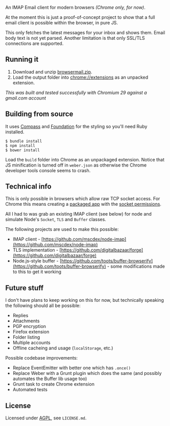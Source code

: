 An IMAP Email client for modern browsers _(Chrome only, for now)_.

At the moment this is just a proof-of-concept project to show that a full email client is possible within the browser, in pure JS.

This only fetches the latest messages for your inbox and shows them. Email body text is not yet parsed. Another limitation is that only SSL/TLS connections are supported.


## Running it

1. Download and unzip [browsermail.zip](https://raw.github.com/hiddentao/browsermail/master/release/browsermail.zip).
2. Load the output folder into [chrome://extensions](chrome://extensions) as an unpacked extension.

_This was built and tested successfully with Chromium 29 against a gmail.com account_

## Building from source

It uses [Compass](http://compass-style.org/) and [Foundation](http://foundation.zurb.com/) for the styling so you'll need Ruby installed.

    $ bundle install
    $ npm install
    $ bower install

Load the `build` folder into Chrome as an unpackaged extension. Notice that JS minification is turned off in `weber.json`
as otherwise the Chrome developer tools console seems to crash.

## Technical info

This is only possible in browsers which allow raw TCP socket access. For Chrome this means creating a [packaged app](http://developer.chrome.com/apps/about_apps.html) with the [socket permissions](http://developer.chrome.com/apps/socket.html).

All I had to was grab an existing IMAP client (see below) for node and simulate Node's `Socket`, `TLS` and `Buffer` classes.

The following projects are used to make this possible:

* IMAP client - [https://github.com/mscdex/node-imap](https://github.com/mscdex/node-imap)
* TLS implementation - [https://github.com/digitalbazaar/forge](https://github.com/digitalbazaar/forge)
* Node.js-style buffer - [https://github.com/toots/buffer-browserify](https://github.com/toots/buffer-browserify) - some modifications made to this to get it working

## Future stuff

I don't have plans to keep working on this for now, but technically speaking the following should all be possible:

* Replies
* Attachments
* PGP encryption
* Firefox extension
* Folder listing
* Multiple accounts
* Offline cacheing and usage (`localStorage`, etc.)

Possible codebase improvements:

* Replace EventEmitter with better one which has `.once()`
* Replace Weber with a Grunt plugin which does the same (and possibly automates the Buffer lib usage too)
* Grunt task to create Chrome extension
* Automated tests


## License

Licensed under [AGPL](http://www.gnu.org/licenses/agpl-3.0.html), see `LICENSE.md`.



